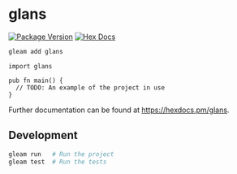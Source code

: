 # glans

[![Package Version](https://img.shields.io/hexpm/v/glans)](https://hex.pm/packages/glans)
[![Hex Docs](https://img.shields.io/badge/hex-docs-ffaff3)](https://hexdocs.pm/glans/)

```sh
gleam add glans
```
```gleam
import glans

pub fn main() {
  // TODO: An example of the project in use
}
```

Further documentation can be found at <https://hexdocs.pm/glans>.

## Development

```sh
gleam run   # Run the project
gleam test  # Run the tests
```

